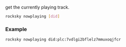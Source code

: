get the currently playing track.

```bash
rocksky nowplaying [did]
```

### Example

```bash
rocksky nowplaying did:plc:7vdlgi2bflelz7mmuxoqjfcr
```